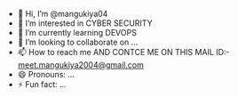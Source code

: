 - 👋 Hi, I’m @mangukiya04
- 👀 I’m interested in CYBER SECURITY
- 🌱 I’m currently learning DEVOPS 
- 💞️ I’m looking to collaborate on ...
- 📫 How to reach me AND CONTCE ME ON THIS MAIL ID:- meet.mangukiya2004@gmail.com
- 😄 Pronouns: ...
- ⚡ Fun fact: ...

<!---
mangukiya04/mangukiya04 is a ✨ special ✨ repository because its `README.md` (this file) appears on your GitHub profile.
You can click the Preview link to take a look at your changes.
--->
